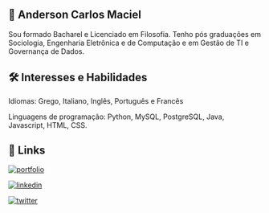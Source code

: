 


## 🚀 Anderson Carlos Maciel

Sou formado Bacharel e Licenciado em Filosofia. Tenho pós graduações em Sociologia, Engenharia Eletrônica e de Computação e em Gestão de TI e Governança de Dados.






## 🛠 Interesses e Habilidades
Idiomas: Grego, Italiano, Inglês, Português e Francês

Linguagens de programação: Python, MySQL, PostgreSQL, Java, Javascript, HTML, CSS.




## 🔗 Links
[![portfolio](https://img.shields.io/badge/my_portfolio-000?style=for-the-badge&logo=ko-fi&logoColor=white)](
https://github.com/andersoncmaciel)

[![linkedin](https://img.shields.io/badge/linkedin-0A66C2?style=for-the-badge&logo=linkedin&logoColor=white)](https://br.linkedin.com/in/anderson-carlos-maciel-934402287?trk=people-guest_people_search-card)

[![twitter](https://img.shields.io/badge/twitter-1DA1F2?style=for-the-badge&logo=twitter&logoColor=white)](https://twitter.com/andersoncm67)




